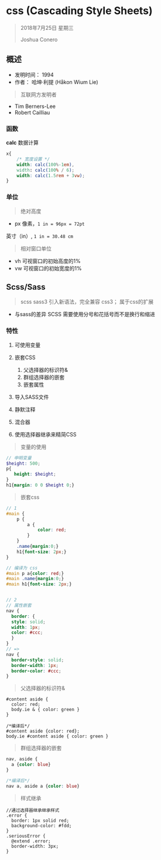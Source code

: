# css (Cascading Style Sheets)

> 2018年7月25日 星期三
>
> Joshua Conero



## 概述

- 发明时间： 1994
- 作者： 哈坤·利提  (Håkon Wium Lie)



> 互联网方发明者

- Tim Berners-Lee 
- Robert Cailliau





### 函数

**calc**  数据计算

```css
x{
    /* 宽度设置 */
    width: calc(100%-1em),
    width: calc(100% / 6);
    width: calc(1.5rem + 3vw);
}
```





### 单位

> 绝对高度



- px 像素，`1 in = 96px = 72pt`



英寸（in）, `1 in = 30.48 cm`



> 相对窗口单位

- vh           可视窗口的初始高度的1%
- vw           可视窗口的初始宽度的1%





## Scss/Sass

>  scss  sass3 引入新语法，完全兼容 css3； 属于css的扩展

- 与sass的差异		SCSS 需要使用分号和花括号而不是换行和缩进 



### 特性

1. 可使用变量
2. 嵌套CSS

   1. 父选择器的标识符&
   2. 群组选择器的嵌套
   3. 嵌套属性
3. 导入SASS文件
4. 静默注释
5. 混合器
6. 使用选择器继承来精简CSS



> 变量的使用

```scss
// 申明变量
$height: 500;
p{
   height: $height;
}
h1{margin: 0 0 $height 0;}

```



> 嵌套css

```scss
// 1
#main {
    p {
        a {
            color: red;
        }
    }
    .name{margin:0;}
    h1{font-size: 2px;}
}

// 编译为 css
#main p a{color: red;}
#main .name{margin:0;}
#main h1{font-size: 2px;}


// 2
// 属性嵌套
nav {
  border: {
  style: solid;
  width: 1px;
  color: #ccc;
  }
}
// => 
nav {
  border-style: solid;
  border-width: 1px;
  border-color: #ccc;
}
```



> 父选择器的标识符&

```scs
#content aside {
  color: red;
  body.ie & { color: green }
}

/*编译后*/
#content aside {color: red};
body.ie #content aside { color: green }
```



> 群组选择器的嵌套

```scss
nav, aside {
  a {color: blue}
}

/*编译后*/
nav a, aside a {color: blue}
```



> 样式继承

```scs
//通过选择器继承继承样式
.error {
  border: 1px solid red;
  background-color: #fdd;
}
.seriousError {
  @extend .error;
  border-width: 3px;
}
```

